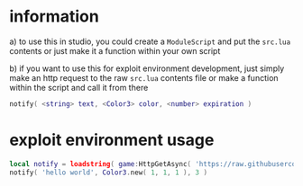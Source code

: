 # information
a) to use this in studio, you could create a `ModuleScript` and put the `src.lua` contents or just make it a function within your own script

b) if you want to use this for exploit environment development, just simply make an http request to the raw `src.lua` contents file or make a function within the script and call it from there

```lua
notify( <string> text, <Color3> color, <number> expiration )
```

# exploit environment usage
```lua
local notify = loadstring( game:HttpGetAsync( 'https://raw.githubusercontent.com/networktraffic/blaze/main/src.lua' ) )( )
notify( 'hello world', Color3.new( 1, 1, 1 ), 3 )
```
